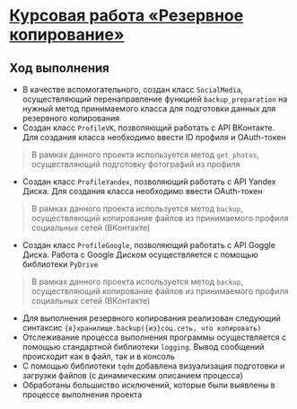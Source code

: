 # [Курсовая работа «Резервное копирование»](https://github.com/netology-code/py-diplom-basic)
## Ход выполнения
* В качестве вспомогательного, создан класс `SoсialMedia`, осуществляющий перенаправление функцией `backup_preparation` на нужный метод принимаемого класса для подготовки данных для резервного копирования
* Создан класс `ProfileVK`, позволяющий работать с API ВКонтакте. Для создания класса необходимо ввести ID профиля и OAuth-токен
>В рамках данного проекта используется метод `get_photos`, осуществляющий подготовку фотографий из профиля
* Создан класс `ProfileYandex`, позволяющий работать с API Yandex Диска. Для создания класса необходимо ввести OAuth-токен
>В рамках данного проекта используется метод `backup`, осуществляющий копирование файлов из принимаемого профиля социальных сетей (ВКонтакте)
* Создан класс `ProfileGoogle`, позволяющий работать с API Goggle Диска. Работа с Google Диском осуществляется с помощью библиотеки `PyDrive`
>В рамках данного проекта используется метод `backup`, осуществляющий копирование файлов из принимаемого профиля социальных сетей (ВКонтакте)
* Для выполнения резервного копирования реализован следующий синтаксис `{в}хранилище.backup({из}соц.сеть, что копировать)`
* Отслеживание процесса выполнения программы осуществляется с помощью стандартной библиотеки `logging`. Вывод сообщений происходит как в файл, так и в консоль 
* С помощью библиотеки `tqdm` добавлена визуализация подготовки и загрузки файлов (с динамическим описанием процесса)
* Обработаны большиство исключений, которые были выявлены в процессе выполнения проекта